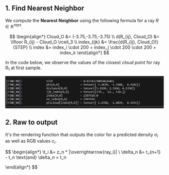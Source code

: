 ## 1. Find Nearest Neighbor
We compute the $\textbf{Nearest Neighbor}$ using the following formula for a ray $R \in \mathbb{R}^{rays}$.  

$$
\begin{align*}
    Cloud_O &= (-3.75,-3.75,-3.75) \\
    d(R_{ij}, Cloud_O) &= \lfloor R_{ij} - Cloud_O \rceil_3 \\ 
    index_{ijk} &= \frac{d(R_{ij}, Cloud_O)}{STEP} \\
    index &= index_i \cdot 200 + index_j \cdot 200 \cdot 200 + index_k 
\end{align*}
$$  

In the code below, we observe the values of the closest $\textit{cloud point}$ for ray $R_1$ at first sample.  

![Alt text](image.png)


## 2. Raw to output 
It's the rendering function that outputs the color for a predicted density $\sigma_i$ as well as RGB values $c_i$.  

$$
\begin{align*}
    \t_i &= z_n * \|\overrightarrow{ray_i}\| \\
    \delta_n &= t_{n+1} - t_n \text{and} \delta_n = t_n 
     
\end{align*}
$$